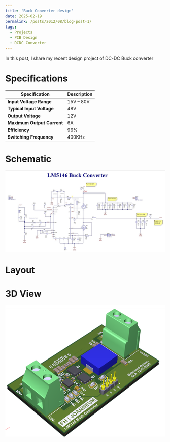 ```yaml
---
title: 'Buck Converter design'
date: 2025-02-19
permalink: /posts/2012/08/blog-post-1/
tags:
  - Projects
  - PCB Design
  - DCDC Converter
---
```


In this post, I share my recent design project of DC-DC Buck converter

Specifications
======

| **Specification**        | **Description**       |
|--------------------------|-----------------------|
| **Input Voltage Range**  | 15V – 80V             |
| **Typical Input Voltage**| 48V                   |
| **Output Voltage**       | 12V                   |
| **Maximum Output Current**| 6A                    |
| **Efficiency**           | 96%                   |
| **Switching Frequency**  | 400KHz                |

Schematic
======
![Logo](/images/dcdc_conv.jpeg)


Layout
======

3D View
======

![Logo](/images/converter_3dview.png)

